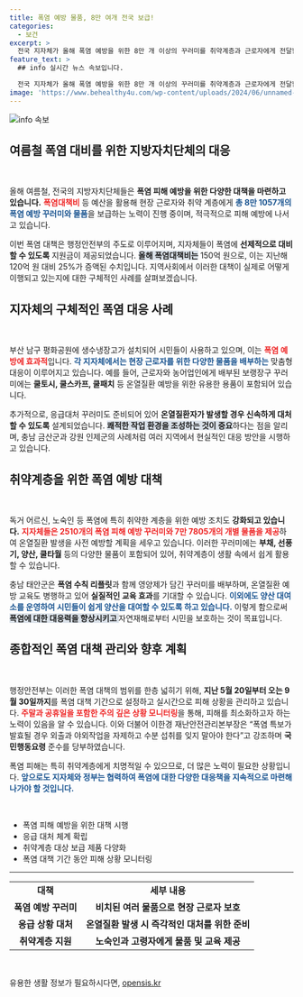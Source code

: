 ```yaml
---
title: 폭염 예방 물품, 8만 여개 전국 보급!
categories:
  - 보건
excerpt: >
  전국 지자체가 올해 폭염 예방을 위한 8만 개 이상의 꾸러미를 취약계층과 근로자에게 전달합니다. 응급 대처 꾸러미와 쿨토시, 쿨스카프 등 폭염 대책이 마련되어 있습니다. 폭염 대책 기간 동안 안전한 여름을 위한 필요 물품이 지원되고 있습니다.
feature_text: >
  ## info 실시간 뉴스 속보입니다.

  전국 지자체가 올해 폭염 예방을 위한 8만 개 이상의 꾸러미를 취약계층과 근로자에게 전달합니다. 응급 대처 꾸러미와 쿨토시, 쿨스카프 등 폭염 대책이 마련되어 있습니다. 폭염 대책 기간 동안 안전한 여름을 위한 필요 물품이 지원되고 있습니다.
image: 'https://www.behealthy4u.com/wp-content/uploads/2024/06/unnamed-file.png'
---
```


<p><img src="https://www.behealthy4u.com/wp-content/uploads/2024/06/unnamed-file.png" alt="info 속보" /></p>

<h2 data-ke-size="size26">여름철 폭염 대비를 위한 지방자치단체의 대응</h2>

<p data-ke-size="size16">&nbsp;</p>

<p>올해 여름철, 전국의 지방자치단체들은 <strong>폭염 피해 예방을 위한 다양한 대책을 마련하고 있습니다.</strong> <b><span style="color: #ee2323;">폭염대책비</span></b> 등 예산을 활용해 현장 근로자와 취약 계층에게 <b><span style="color: #1a5490;">총 8만 1057개의 폭염 예방 꾸러미와 물품</span></b>을 보급하는 노력이 진행 중이며, 적극적으로 피해 예방에 나서고 있습니다. </p>

<p>이번 폭염 대책은 행정안전부의 주도로 이루어지며, 지자체들이 폭염에 <strong>선제적으로 대비할 수 있도록</strong> 지원금이 제공되었습니다. <b><span style="background-color: #21538527;">올해 폭염대책비는</span></b> 150억 원으로, 이는 지난해 120억 원 대비 25%가 증액된 수치입니다. 지역사회에서 이러한 대책이 실제로 어떻게 이행되고 있는지에 대한 구체적인 사례를 살펴보겠습니다.</p>

<h2 data-ke-size="size26">지자체의 구체적인 폭염 대응 사례</h2>

<p data-ke-size="size16">&nbsp;</p>

<p>부산 남구 평화공원에 생수냉장고가 설치되어 시민들이 사용하고 있으며, 이는 <b><span style="color: #ee2323;">폭염 예방에 효과적</span></b>입니다. <b><span style="color: #1a5490;">각 지자체에서는 현장 근로자를 위한 다양한 물품을 배부하는</span></b> 맞춤형 대응이 이루어지고 있습니다. 예를 들어, 근로자와 농어업인에게 배부된 보랭장구 꾸러미에는 <b>쿨토시, 쿨스카프, 쿨패치</b> 등 온열질환 예방을 위한 유용한 용품이 포함되어 있습니다. </p>

<p>추가적으로, 응급대처 꾸러미도 준비되어 있어 <strong>온열질환자가 발생할 경우 신속하게 대처할 수 있도록</strong> 설계되었습니다. <b><span style="background-color: #21538527;">쾌적한 작업 환경을 조성하는 것이 중요</span></b>하다는 점을 알리며, 충남 금산군과 강원 인제군의 사례처럼 여러 지역에서 현실적인 대응 방안을 시행하고 있습니다.</p>

<h2 data-ke-size="size26">취약계층을 위한 폭염 예방 대책</h2>

<p data-ke-size="size16">&nbsp;</p>

<p>독거 어르신, 노숙인 등 폭염에 특히 취약한 계층을 위한 예방 조치도 <strong>강화되고 있습니다.</strong> <b><span style="color: #ee2323;">지자체들은 2510개의 폭염 피해 예방 꾸러미와 7만 7805개의 개별 물품을 제공</span></b>하여 온열질환 발생을 사전 예방할 계획을 세우고 있습니다. 이러한 꾸러미에는 <b>부채, 선풍기, 양산, 쿨타월</b> 등의 다양한 물품이 포함되어 있어, 취약계층이 생활 속에서 쉽게 활용할 수 있습니다.</p>

<p>충남 태안군은 <strong>폭염 수칙 리플릿</strong>과 함께 영양제가 담긴 꾸러미를 배부하며, 온열질환 예방 교육도 병행하고 있어 <strong>실질적인 교육 효과</strong>를 기대할 수 있습니다. <b><span style="color: #1a5490;">이외에도 양산 대여소를 운영하여 시민들이 쉽게 양산을 대여할 수 있도록 하고 있습니다.</span></b> 이렇게 함으로써 <b><span style="background-color: #21538527;">폭염에 대한 대응력을 향상시키고 </span></b>자연재해로부터 시민을 보호하는 것이 목표입니다.</p>

<h2 data-ke-size="size26">종합적인 폭염 대책 관리와 향후 계획</h2>

<p data-ke-size="size16">&nbsp;</p>

<p>행정안전부는 이러한 폭염 대책의 범위를 한층 넓히기 위해, <strong>지난 5월 20일부터 오는 9월 30일까지</strong>를 폭염 대책 기간으로 설정하고 실시간으로 피해 상황을 관리하고 있습니다. <b><span style="color: #ee2323;">주말과 공휴일을 포함한 주의 깊은 상황 모니터링</span></b>을 통해, 피해를 최소화하고자 하는 노력이 있음을 알 수 있습니다. 이와 더불어 이한경 재난안전관리본부장은 “폭염 특보가 발효될 경우 외출과 야외작업을 자제하고 수분 섭취를 잊지 말아야 한다”고 강조하며 <b>국민행동요령</b> 준수를 당부하였습니다.</p>

<p>폭염 피해는 특히 취약계층에게 치명적일 수 있으므로, 더 많은 노력이 필요한 상황입니다. <b><span style="color: #1a5490;">앞으로도 지자체와 정부는 협력하여 폭염에 대한 다양한 대응책을 지속적으로 마련해 나가야 할 것입니다.</span></b></p>

<p data-ke-size="size16">&nbsp;</p>

<ul>
  <li>폭염 피해 예방을 위한 대책 시행</li>
  <li>응급 대처 체계 확립</li>
  <li>취약계층 대상 보급 제품 다양화</li>
  <li>폭염 대책 기간 동안 피해 상황 모니터링</li>
</ul>

<hr>

<table style="width: 100%; border-collapse: collapse;">
  <tr>
    <td style="text-align: center; height: 17px;"><b>대책</b></td>
    <td style="text-align: center; height: 17px;"><b>세부 내용</b></td>
  </tr>
  <tr>
    <td style="text-align: center; height: 17px;"><b>폭염 예방 꾸러미</b></td>
    <td style="text-align: center; height: 17px;"><b>비치된 여러 물품으로 현장 근로자 보호</b></td>
  </tr>
  <tr>
    <td style="text-align: center; height: 17px;"><b>응급 상황 대처</b></td>
    <td style="text-align: center; height: 17px;"><b>온열질환 발생 시 즉각적인 대처를 위한 준비</b></td>
  </tr>
  <tr>
    <td style="text-align: center; height: 17px;"><b>취약계층 지원</b></td>
    <td style="text-align: center; height: 17px;"><b>노숙인과 고령자에게 물품 및 교육 제공</b></td>
  </tr>
</table>

<p data-ke-size="size16">&nbsp;</p>
유용한 생활 정보가 필요하시다면, <a href="https://opensis.kr" rel="dofollow">opensis.kr</a>


